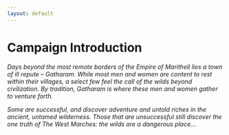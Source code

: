```yaml
---
layout: default
---
```


# Campaign Introduction

*Days beyond the most remote borders of the Empire of Marithell lies a town of ill repute – Gatharam. While most men and women are content to rest within their villages, a select few feel the call of the wilds beyond civilization. By tradition, Gatharam is where these men and women gather to venture forth.*

*Some are successful, and discover adventure and untold riches in the ancient, untamed wilderness. Those that are unsuccessful still discover the one truth of The West Marches: the wilds are a dangerous place...*

